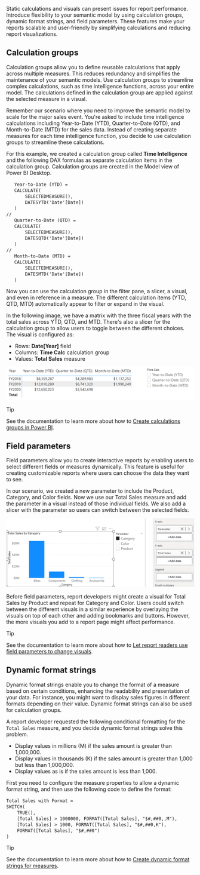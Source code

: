 Static calculations and visuals can present issues for report performance. Introduce flexibility to your semantic model by using calculation groups, dynamic format strings, and field parameters. These features make your reports scalable and user-friendly by simplifying calculations and reducing report visualizations.

## Calculation groups

Calculation groups allow you to define reusable calculations that apply across multiple measures. This reduces redundancy and simplifies the maintenance of your semantic models. Use calculation groups to streamline complex calculations, such as time intelligence functions, across your entire model. The calculations defined in the calculation group are applied against the selected measure in a visual.

Remember our scenario where you need to improve the semantic model to scale for the major sales event. You're asked to include time intelligence calculations including Year-to-Date (YTD), Quarter-to-Date (QTD), and Month-to-Date (MTD) for the sales data. Instead of creating separate measures for each time intelligence function, you decide to use calculation groups to streamline these calculations.

For this example, we created a calculation group called **Time Intelligence** and the following DAX formulas as separate calculation items in the calculation group. Calculation groups are created in the Model view of Power BI Desktop.

```DAX
   Year-to-Date (YTD) = 
   CALCULATE(
       SELECTEDMEASURE(),
       DATESYTD('Date'[Date])
   )
//
   Quarter-to-Date (QTD) = 
   CALCULATE(
       SELECTEDMEASURE(),
       DATESQTD('Date'[Date])
   )
//
   Month-to-Date (MTD) = 
   CALCULATE(
       SELECTEDMEASURE(),
       DATESMTD('Date'[Date])
   )
```

Now you can use the calculation group in the filter pane, a slicer, a visual, and even in reference in a measure. The different calculation items (YTD, QTD, MTD) automatically appear to filter or expand in the visual.

In the following image, we have a matrix with the three fiscal years with the total sales across YTD, QTD, and MTD. There's also a slicer for the calculation group to allow users to toggle between the different choices. The visual is configured as:

- Rows: **Date[Year]** field
- Columns: **Time Calc** calculation group
- Values: **Total Sales** measure

![Screenshot of the matrix visual showing the Total Sales for YTD, QTD, and MTD for each year.](../media/calculation-group-matrix.png)

> [!TIP]
> See the documentation to learn more about how to [Create calculations groups in Power BI](/power-bi/transform-model/calculation-groups).

## Field parameters

Field parameters allow you to create interactive reports by enabling users to select different fields or measures dynamically. This feature is useful for creating customizable reports where users can choose the data they want to see.

In our scenario, we created a new parameter to include the Product, Category, and Color fields. Now we use our Total Sales measure and add the parameter in a visual instead of those individual fields. We also add a slicer with the parameter so users can switch between the selected fields.

![Screenshot of a column chart for Total Sales by Category configured with the parameter in the X-axis and Total Sales in the Y-axis. A slicer is also present to dynamically switch between the Total Sales by Product, Category, and Color.](../media/column-chart-parameter-slicer.png)

Before field parameters, report developers might create a visual for Total Sales by Product and repeat for Category and Color. Users could switch between the different visuals in a similar experience by overlaying the visuals on top of each other and adding bookmarks and buttons. However, the more visuals you add to a report page might affect performance.

> [!TIP]
> See the documentation to learn more about how to [Let report readers use field parameters to change visuals](/power-bi/create-reports/power-bi-field-parameters).

## Dynamic format strings

Dynamic format strings enable you to change the format of a measure based on certain conditions, enhancing the readability and presentation of your data. For instance, you might want to display sales figures in different formats depending on their value. Dynamic format strings can also be used for calculation groups.

A report developer requested the following conditional formatting for the `Total Sales` measure, and you decide dynamic format strings solve this problem.

- Display values in millions (M) if the sales amount is greater than 1,000,000.
- Display values in thousands (K) if the sales amount is greater than 1,000 but less than 1,000,000.
- Display values as is if the sales amount is less than 1,000.

First you need to configure the measure properties to allow a dynamic format string, and then use the following code to define the format:

```DAX
Total Sales with Format = 
SWITCH(
    TRUE(),
    [Total Sales] > 1000000, FORMAT([Total Sales], "$#,##0,,M"),
    [Total Sales] > 1000, FORMAT([Total Sales], "$#,##0,K"),
    FORMAT([Total Sales], "$#,##0")
)
```

> [!TIP]
> See the documentation to learn more about how to [Create dynamic format strings for measures](/power-bi/create-reports/desktop-dynamic-format-strings).
